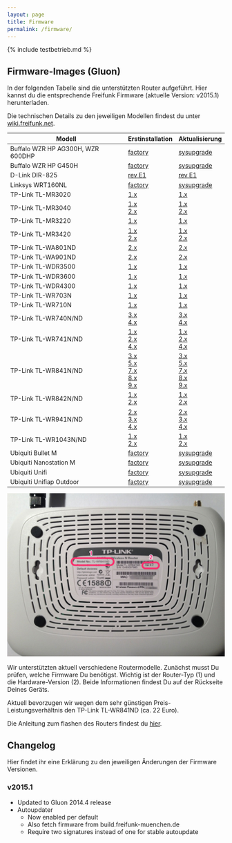 ```yaml
---
layout: page
title: Firmware
permalink: /firmware/
---
```


{% include testbetrieb.md %}

## Firmware-Images (Gluon)

In der folgenden Tabelle sind die unterstützten Router aufgeführt. Hier kannst du die entsprechende Freifunk Firmware (aktuelle Version: v2015.1) herunterladen.

Die technischen Details zu den jeweiligen Modellen findest du unter [wiki.freifunk.net][hardware].

Modell         |  Erstinstallation  |  Aktualisierung
-------------- | ------------------ | ---------------
Buffalo WZR HP AG300H, WZR 600DHP | [factory][factory-buffalo-wzr-hp-ag300h-wzr-600dhp]  |  [sysupgrade][sysupgrade-buffalo-wzr-hp-ag300h-wzr-600dhp]
Buffalo WZR HP G450H          | [factory][factory-buffalo-wzr-hp-g450h]  |  [sysupgrade][sysupgrade-buffalo-wzr-hp-g450h]  
D-Link DIR-825                | [rev E1][factory-d-link-dir-825-rev-b1]                    | [rev E1][sysupgrade-d-link-dir-825-rev-b1]
Linksys WRT160NL              |  [factory][factory-linksys-wrt160nl]                  |   [sysupgrade][sysupgrade-linksys-wrt160nl]
TP-Link TL-MR3020             |  [1.x][factory-tp-link-tl-mr3020-v1]                      |  [1.x][sysupgrade-tp-link-tl-mr3020-v1]
TP-Link TL-MR3040             |  [1.x][factory-tp-link-tl-mr3040-v1]<br>[2.x][factory-tp-link-tl-mr3040-v2]                  |  [1.x][sysupgrade-tp-link-tl-mr3040-v1]<br>[2.x][sysupgrade-tp-link-tl-mr3040-v2]
TP-Link TL-MR3220             |  [1.x][factory-tp-link-tl-mr3220-v1]                      |  [1.x][sysupgrade-tp-link-tl-mr3220-v1]
TP-Link TL-MR3420             |  [1.x][factory-tp-link-tl-mr3420-v1]<br>[2.x][factory-tp-link-tl-mr3420-v2]                 |  [1.x][sysupgrade-tp-link-tl-mr3420-v1]<br>[2.x][sysupgrade-tp-link-tl-mr3420-v2]
TP-Link TL-WA801ND            |  [2.x][factory-tp-link-tl-wa801n-nd-v2]   | [2.x][sysupgrade-tp-link-tl-wa801n-nd-v2]
TP-Link TL-WA901ND            |  [2.x][factory-tp-link-tl-wa901n-nd-v2]                      |  [2.x][sysupgrade-tp-link-tl-wa901n-nd-v2]
TP-Link TL-WDR3500            |  [1.x][factory-tp-link-tl-wdr3500-v1]                      |  [1.x][sysupgrade-tp-link-tl-wdr3500-v1]
TP-Link TL-WDR3600            |  [1.x][factory-tp-link-tl-wdr3600-v1]                      |  [1.x][sysupgrade-tp-link-tl-wdr3600-v1]
TP-Link TL-WDR4300            |  [1.x][factory-tp-link-tl-wdr4300-v1]                      |  [1.x][sysupgrade-tp-link-tl-wdr4300-v1]
TP-Link TL-WR703N          |  [1.x][factory-tp-link-tl-wr703n-v1]    | [1.x][sysupgrade-tp-link-tl-wr703n-v1]
TP-Link TL-WR710N          |  [1.x][factory-tp-link-tl-wr710n-v1]    | [1.x][sysupgrade-tp-link-tl-wr710n-v1]
TP-Link TL-WR740N/ND          |  [3.x][factory-tp-link-tl-wr740n-nd-v3]<br>[4.x][factory-tp-link-tl-wr740n-nd-v4]            |  [3.x][sysupgrade-tp-link-tl-wr740n-nd-v3]<br>[4.x][sysupgrade-tp-link-tl-wr740n-nd-v4]
TP-Link TL-WR741N/ND          |  [1.x][factory-tp-link-tl-wr741n-nd-v1]<br>[2.x][factory-tp-link-tl-wr741n-nd-v2]<br>[4.x][factory-tp-link-tl-wr741n-nd-v4]            |  [1.x][sysupgrade-tp-link-tl-wr741n-nd-v1]<br>[2.x][sysupgrade-tp-link-tl-wr741n-nd-v2]<br>[4.x][sysupgrade-tp-link-tl-wr741n-nd-v4]
TP-Link TL-WR841N/ND          |  [3.x][factory-tp-link-tl-wr841n-nd-v3]<br>[5.x][factory-tp-link-tl-wr841n-nd-v5]<br>[7.x][factory-tp-link-tl-wr841n-nd-v7]<br>[8.x][factory-tp-link-tl-wr841n-nd-v8]<br>[9.x][factory-tp-link-tl-wr841n-nd-v9]  |  [3.x][sysupgrade-tp-link-tl-wr841n-nd-v3]<br>[5.x][sysupgrade-tp-link-tl-wr841n-nd-v5]<br>[7.x][sysupgrade-tp-link-tl-wr841n-nd-v7]<br>[8.x][sysupgrade-tp-link-tl-wr841n-nd-v8]<br>[9.x][sysupgrade-tp-link-tl-wr841n-nd-v9]
TP-Link TL-WR842N/ND          |  [1.x][factory-tp-link-tl-wr842n-nd-v1]<br>[2.x][factory-tp-link-tl-wr842n-nd-v2]                 |  [1.x][sysupgrade-tp-link-tl-wr842n-nd-v1]<br>[2.x][sysupgrade-tp-link-tl-wr842n-nd-v2]
TP-Link TL-WR941N/ND          |  [2.x][factory-tp-link-tl-wr941n-nd-v2]<br>[3.x][factory-tp-link-tl-wr941n-nd-v3]<br>[4.x][factory-tp-link-tl-wr941n-nd-v4]            |  [2.x][sysupgrade-tp-link-tl-wr941n-nd-v2]<br>[3.x][sysupgrade-tp-link-tl-wr941n-nd-v3]<br>[4.x][sysupgrade-tp-link-tl-wr941n-nd-v4]
TP-Link TL-WR1043N/ND         |  [1.x][factory-tp-link-tl-wr1043n-nd-v1]<br>[2.x][factory-tp-link-tl-wr1043n-nd-v2]  |  [1.x][sysupgrade-tp-link-tl-wr1043n-nd-v1]<br>[2.x][sysupgrade-tp-link-tl-wr1043n-nd-v2]
Ubiquiti Bullet M |  [factory][factory-ubiquiti-bullet-m]  |  [sysupgrade][sysupgrade-ubiquiti-bullet-m]
Ubiquiti Nanostation M  |  [factory][factory-ubiquiti-nanostation-m]  |  [sysupgrade][sysupgrade-ubiquiti-nanostation-m]
Ubiquiti Unifi  |  [factory][factory-ubiquiti-unifi]  |  [sysupgrade][sysupgrade-ubiquiti-unifi]
Ubiquiti Unifiap Outdoor                           |  [factory][factory-ubiquiti-unifiap-outdoor]  |  [sysupgrade][sysupgrade-ubiquiti-unifiap-outdoor]

![Modell und Version](/assets/router-flashen/guide-14.jpg)

Wir unterstützten aktuell verschiedene Routermodelle. Zunächst musst Du prüfen, welche Firmware Du benötigst. Wichtig ist der Router-Typ (1) und die Hardware-Version (2). Beide Informationen findest Du auf der Rückseite Deines Geräts.

Aktuell bevorzugen wir wegen dem sehr günstigen Preis-Leistungsverhältnis den TP-Link TL-WR841ND (ca. 22 Euro).

Die Anleitung zum flashen des Routers findest du [hier][router-flashen].

## Changelog

Hier findet ihr eine Erklärung zu den jeweiligen Änderungen der Firmware Versionen.

### v2015.1


 * Updated to Gluon 2014.4 release
 * Autoupdater
   * Now enabled per default
   * Also fetch firmware from build.freifunk-muenchen.de
   * Require two signatures instead of one for stable autoupdate

[hardware]: http://wiki.freifunk.net/Kategorie:Hardware
[router-flashen]: /router-flashen/

[factory-buffalo-wzr-hp-ag300h-wzr-600dhp]: http://37.120.168.150/firmware/stable/factory/gluon-ffmuc-v2015.1-buffalo-wzr-hp-ag300h-wzr-600dhp.bin
[sysupgrade-buffalo-wzr-hp-ag300h-wzr-600dhp]: http://37.120.168.150/firmware/stable/sysupgrade/gluon-ffmuc-v2015.1-buffalo-wzr-hp-ag300h-wzr-600dhp-sysupgrade.bin

[factory-buffalo-wzr-hp-g450h]: http://37.120.168.150/firmware/stable/factory/gluon-ffmuc-v2015.1-buffalo-wzr-hp-g450h.bin
[sysupgrade-buffalo-wzr-hp-g450h]: http://37.120.168.150/firmware/stable/sysupgrade/gluon-ffmuc-v2015.1-buffalo-wzr-hp-g450h-sysupgrade.bin

[factory-d-link-dir-825-rev-b1]: http://37.120.168.150/firmware/stable/factory/gluon-ffmuc-v2015.1-d-link-dir-825-rev-b1.bin
[sysupgrade-d-link-dir-825-rev-b1]: http://37.120.168.150/firmware/stable/sysupgrade/gluon-ffmuc-v2015.1-d-link-dir-825-rev-b1-sysupgrade.bin

[factory-linksys-wrt160nl]: http://37.120.168.150/firmware/stable/factory/gluon-ffmuc-v2015.1-linksys-wrt160nl.bin
[sysupgrade-linksys-wrt160nl]: http://37.120.168.150/firmware/stable/sysupgrade/gluon-ffmuc-v2015.1-linksys-wrt160nl-sysupgrade.bin

[factory-tp-link-tl-mr3020-v1]: http://37.120.168.150/firmware/stable/factory/gluon-ffmuc-v2015.1-tp-link-tl-mr3020-v1.bin
[sysupgrade-tp-link-tl-mr3020-v1]: http://37.120.168.150/firmware/stable/sysupgrade/gluon-ffmuc-v2015.1-tp-link-tl-mr3020-v1-sysupgrade.bin

[factory-tp-link-tl-mr3040-v1]: http://37.120.168.150/firmware/stable/factory/gluon-ffmuc-v2015.1-tp-link-tl-mr3040-v1.bin
[sysupgrade-tp-link-tl-mr3040-v1]: http://37.120.168.150/firmware/stable/sysupgrade/gluon-ffmuc-v2015.1-tp-link-tl-mr3040-v1-sysupgrade.bin
[factory-tp-link-tl-mr3040-v2]: http://37.120.168.150/firmware/stable/factory/gluon-ffmuc-v2015.1-tp-link-tl-mr3040-v2.bin
[sysupgrade-tp-link-tl-mr3040-v2]: http://37.120.168.150/firmware/stable/sysupgrade/gluon-ffmuc-v2015.1-tp-link-tl-mr3040-v2-sysupgrade.bin

[factory-tp-link-tl-mr3220-v1]: http://37.120.168.150/firmware/stable/factory/gluon-ffmuc-v2015.1-tp-link-tl-mr3220-v1.bin
[sysupgrade-tp-link-tl-mr3220-v1]: http://37.120.168.150/firmware/stable/sysupgrade/gluon-ffmuc-v2015.1-tp-link-tl-mr3220-v1-sysupgrade.bin

[factory-tp-link-tl-mr3420-v1]: http://37.120.168.150/firmware/stable/factory/gluon-ffmuc-v2015.1-tp-link-tl-mr3420-v1.bin
[sysupgrade-tp-link-tl-mr3420-v1]: http://37.120.168.150/firmware/stable/sysupgrade/gluon-ffmuc-v2015.1-tp-link-tl-mr3420-v1-sysupgrade.bin
[factory-tp-link-tl-mr3420-v2]: http://37.120.168.150/firmware/stable/factory/gluon-ffmuc-v2015.1-tp-link-tl-mr3420-v2.bin
[sysupgrade-tp-link-tl-mr3420-v2]: http://37.120.168.150/firmware/stable/sysupgrade/gluon-ffmuc-v2015.1-tp-link-tl-mr3420-v2-sysupgrade.bin

[factory-tp-link-tl-wa801n-nd-v2]: http://37.120.168.150/firmware/stable/factory/gluon-ffmuc-v2015.1-tp-link-tl-wa801n-nd-v2.bin
[sysupgrade-tp-link-tl-wa801n-nd-v2]: http://37.120.168.150/firmware/stable/sysupgrade/gluon-ffmuc-v2015.1-tp-link-tl-wa801n-nd-v2-sysupgrade.bin

[factory-tp-link-tl-wa901n-nd-v2]: http://37.120.168.150/firmware/stable/factory/gluon-ffmuc-v2015.1-tp-link-tl-wa901n-nd-v2.bin
[sysupgrade-tp-link-tl-wa901n-nd-v2]: http://37.120.168.150/firmware/stable/sysupgrade/gluon-ffmuc-v2015.1-tp-link-tl-wa901n-nd-v2-sysupgrade.bin

[factory-tp-link-tl-wdr3500-v1]: http://37.120.168.150/firmware/stable/factory/gluon-ffmuc-v2015.1-tp-link-tl-wdr3500-v1.bin
[sysupgrade-tp-link-tl-wdr3500-v1]: http://37.120.168.150/firmware/stable/sysupgrade/gluon-ffmuc-v2015.1-tp-link-tl-wdr3500-v1-sysupgrade.bin

[factory-tp-link-tl-wdr3600-v1]: http://37.120.168.150/firmware/stable/factory/gluon-ffmuc-v2015.1-tp-link-tl-wdr3600-v1.bin
[sysupgrade-tp-link-tl-wdr3600-v1]: http://37.120.168.150/firmware/stable/sysupgrade/gluon-ffmuc-v2015.1-tp-link-tl-wdr3600-v1-sysupgrade.bin

[factory-tp-link-tl-wdr4300-v1]: http://37.120.168.150/firmware/stable/factory/gluon-ffmuc-v2015.1-tp-link-tl-wdr4300-v1.bin
[sysupgrade-tp-link-tl-wdr4300-v1]: http://37.120.168.150/firmware/stable/sysupgrade/gluon-ffmuc-v2015.1-tp-link-tl-wdr4300-v1-sysupgrade.bin

[factory-tp-link-tl-wr703n-v1]: http://37.120.168.150/firmware/stable/factory/gluon-ffmuc-v2015.1-tp-link-tl-wr703n-v1.bin
[sysupgrade-tp-link-tl-wr703n-v1]: http://37.120.168.150/firmware/stable/sysupgrade/gluon-ffmuc-v2015.1-tp-link-tl-wr703n-v1-sysupgrade.bin

[factory-tp-link-tl-wr710n-v1]: http://37.120.168.150/firmware/stable/factory/gluon-ffmuc-v2015.1-tp-link-tl-wr710n-v1.bin
[sysupgrade-tp-link-tl-wr710n-v1]: http://37.120.168.150/firmware/stable/sysupgrade/gluon-ffmuc-v2015.1-tp-link-tl-wr710n-v1-sysupgrade.bin

[factory-tp-link-tl-wr740n-nd-v1]: http://37.120.168.150/firmware/stable/factory/gluon-ffmuc-v2015.1-tp-link-tl-wr740n-nd-v1.bin
[sysupgrade-tp-link-tl-wr740n-nd-v1]: http://37.120.168.150/firmware/stable/sysupgrade/gluon-ffmuc-v2015.1-tp-link-tl-wr740n-nd-v1-sysupgrade.bin
[factory-tp-link-tl-wr740n-nd-v3]: http://37.120.168.150/firmware/stable/factory/gluon-ffmuc-v2015.1-tp-link-tl-wr740n-nd-v3.bin
[sysupgrade-tp-link-tl-wr740n-nd-v3]: http://37.120.168.150/firmware/stable/sysupgrade/gluon-ffmuc-v2015.1-tp-link-tl-wr740n-nd-v3-sysupgrade.bin
[factory-tp-link-tl-wr740n-nd-v4]: http://37.120.168.150/firmware/stable/factory/gluon-ffmuc-v2015.1-tp-link-tl-wr740n-nd-v4.bin
[sysupgrade-tp-link-tl-wr740n-nd-v4]: http://37.120.168.150/firmware/stable/sysupgrade/gluon-ffmuc-v2015.1-tp-link-tl-wr740n-nd-v4-sysupgrade.bin

[factory-tp-link-tl-wr741n-nd-v1]: http://37.120.168.150/firmware/stable/factory/gluon-ffmuc-v2015.1-tp-link-tl-wr741n-nd-v1.bin
[sysupgrade-tp-link-tl-wr741n-nd-v1]: http://37.120.168.150/firmware/stable/sysupgrade/gluon-ffmuc-v2015.1-tp-link-tl-wr741n-nd-v1-sysupgrade.bin
[factory-tp-link-tl-wr741n-nd-v2]: http://37.120.168.150/firmware/stable/factory/gluon-ffmuc-v2015.1-tp-link-tl-wr741n-nd-v2.bin
[sysupgrade-tp-link-tl-wr741n-nd-v2]: http://37.120.168.150/firmware/stable/sysupgrade/gluon-ffmuc-v2015.1-tp-link-tl-wr741n-nd-v2-sysupgrade.bin
[factory-tp-link-tl-wr741n-nd-v4]: http://37.120.168.150/firmware/stable/factory/gluon-ffmuc-v2015.1-tp-link-tl-wr741n-nd-v4.bin
[sysupgrade-tp-link-tl-wr741n-nd-v4]: http://37.120.168.150/firmware/stable/sysupgrade/gluon-ffmuc-v2015.1-tp-link-tl-wr741n-nd-v4-sysupgrade.bin

[factory-tp-link-tl-wr841n-nd-v3]: http://37.120.168.150/firmware/stable/factory/gluon-ffmuc-v2015.1-tp-link-tl-wr841n-nd-v3.bin
[sysupgrade-tp-link-tl-wr841n-nd-v3]: http://37.120.168.150/firmware/stable/sysupgrade/gluon-ffmuc-v2015.1-tp-link-tl-wr841n-nd-v3-sysupgrade.bin
[factory-tp-link-tl-wr841n-nd-v5]: http://37.120.168.150/firmware/stable/factory/gluon-ffmuc-v2015.1-tp-link-tl-wr841n-nd-v5.bin
[sysupgrade-tp-link-tl-wr841n-nd-v5]: http://37.120.168.150/firmware/stable/sysupgrade/gluon-ffmuc-v2015.1-tp-link-tl-wr841n-nd-v5-sysupgrade.bin
[factory-tp-link-tl-wr841n-nd-v7]: http://37.120.168.150/firmware/stable/factory/gluon-ffmuc-v2015.1-tp-link-tl-wr841n-nd-v7.bin
[sysupgrade-tp-link-tl-wr841n-nd-v7]: http://37.120.168.150/firmware/stable/sysupgrade/gluon-ffmuc-v2015.1-tp-link-tl-wr841n-nd-v7-sysupgrade.bin
[factory-tp-link-tl-wr841n-nd-v8]: http://37.120.168.150/firmware/stable/factory/gluon-ffmuc-v2015.1-tp-link-tl-wr841n-nd-v8.bin
[sysupgrade-tp-link-tl-wr841n-nd-v8]: http://37.120.168.150/firmware/stable/sysupgrade/gluon-ffmuc-v2015.1-tp-link-tl-wr841n-nd-v8-sysupgrade.bin
[factory-tp-link-tl-wr841n-nd-v9]: http://37.120.168.150/firmware/stable/factory/gluon-ffmuc-v2015.1-tp-link-tl-wr841n-nd-v9.bin
[sysupgrade-tp-link-tl-wr841n-nd-v9]: http://37.120.168.150/firmware/stable/sysupgrade/gluon-ffmuc-v2015.1-tp-link-tl-wr841n-nd-v9-sysupgrade.bin

[factory-tp-link-tl-wr842n-nd-v1]: http://37.120.168.150/firmware/stable/factory/gluon-ffmuc-v2015.1-tp-link-tl-wr842n-nd-v1.bin
[sysupgrade-tp-link-tl-wr842n-nd-v1]: http://37.120.168.150/firmware/stable/sysupgrade/gluon-ffmuc-v2015.1-tp-link-tl-wr842n-nd-v1-sysupgrade.bin
[factory-tp-link-tl-wr842n-nd-v2]: http://37.120.168.150/firmware/stable/factory/gluon-ffmuc-v2015.1-tp-link-tl-wr842n-nd-v2.bin
[sysupgrade-tp-link-tl-wr842n-nd-v2]: http://37.120.168.150/firmware/stable/sysupgrade/gluon-ffmuc-v2015.1-tp-link-tl-wr842n-nd-v2-sysupgrade.bin

[factory-tp-link-tl-wr941n-nd-v2]: http://37.120.168.150/firmware/stable/factory/gluon-ffmuc-v2015.1-tp-link-tl-wr941n-nd-v2.bin
[sysupgrade-tp-link-tl-wr941n-nd-v2]: http://37.120.168.150/firmware/stable/sysupgrade/gluon-ffmuc-v2015.1-tp-link-tl-wr941n-nd-v2-sysupgrade.bin
[factory-tp-link-tl-wr941n-nd-v3]: http://37.120.168.150/firmware/stable/factory/gluon-ffmuc-v2015.1-tp-link-tl-wr941n-nd-v3.bin
[sysupgrade-tp-link-tl-wr941n-nd-v3]: http://37.120.168.150/firmware/stable/sysupgrade/gluon-ffmuc-v2015.1-tp-link-tl-wr941n-nd-v3-sysupgrade.bin
[factory-tp-link-tl-wr941n-nd-v4]: http://37.120.168.150/firmware/stable/factory/gluon-ffmuc-v2015.1-tp-link-tl-wr941n-nd-v4.bin
[sysupgrade-tp-link-tl-wr941n-nd-v4]: http://37.120.168.150/firmware/stable/sysupgrade/gluon-ffmuc-v2015.1-tp-link-tl-wr941n-nd-v4-sysupgrade.bin

[factory-tp-link-tl-wr1043n-nd-v1]: http://37.120.168.150/firmware/stable/factory/gluon-ffmuc-v2015.1-tp-link-tl-wr1043n-nd-v1.bin
[sysupgrade-tp-link-tl-wr1043n-nd-v1]: http://37.120.168.150/firmware/stable/sysupgrade/gluon-ffmuc-v2015.1-tp-link-tl-wr1043n-nd-v1-sysupgrade.bin
[factory-tp-link-tl-wr1043n-nd-v2]: http://37.120.168.150/firmware/stable/factory/gluon-ffmuc-v2015.1-tp-link-tl-wr1043n-nd-v2.bin
[sysupgrade-tp-link-tl-wr1043n-nd-v2]: http://37.120.168.150/firmware/stable/sysupgrade/gluon-ffmuc-v2015.1-tp-link-tl-wr1043n-nd-v2-sysupgrade.bin

[factory-ubiquiti-bullet-m]: http://37.120.168.150/firmware/stable/factory/gluon-ffmuc-v2015.1-ubiquiti-bullet-m.bin
[sysupgrade-ubiquiti-bullet-m]: http://37.120.168.150/firmware/stable/sysupgrade/gluon-ffmuc-v2015.1-ubiquiti-bullet-m-sysupgrade.bin

[factory-ubiquiti-nanostation-m]: http://37.120.168.150/firmware/stable/factory/gluon-ffmuc-v2015.1-ubiquiti-nanostation-m.bin
[sysupgrade-ubiquiti-nanostation-m]: http://37.120.168.150/firmware/stable/sysupgrade/gluon-ffmuc-v2015.1-ubiquiti-nanostation-m-sysupgrade.bin

[factory-ubiquiti-unifi]: http://37.120.168.150/firmware/stable/factory/gluon-ffmuc-v2015.1-ubiquiti-unifi.bin
[sysupgrade-ubiquiti-unifi]: http://37.120.168.150/firmware/stable/sysupgrade/gluon-ffmuc-v2015.1-ubiquiti-unifi-sysupgrade.bin

[factory-ubiquiti-unifiap-outdoor]: http://37.120.168.150/firmware/stable/factory/gluon-ffmuc-v2015.1-ubiquiti-unifiap-outdoor.bin
[sysupgrade-ubiquiti-unifiap-outdoor]: http://37.120.168.150/firmware/stable/sysupgrade/gluon-ffmuc-v2015.1-ubiquiti-unifiap-outdoor-sysupgrade.bin
